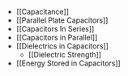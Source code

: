 
- [[Capacitance]]
- [[Parallel Plate Capacitors]]
- [[Capacitors In Series]]
- [[Capacitors in Parallel]]
- [[Dielectrics in Capacitors]]
	- [[Dielectric Strength]]
- [[Energy Stored in Capacitors]]